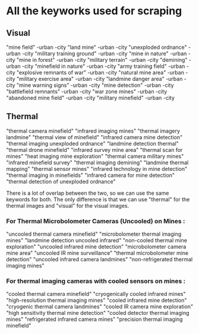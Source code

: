 # All the keyworks used for scraping

## Visual

"mine field" -urban -city
"land mine" -urban -city
"unexploded ordnance" -urban -city
"military training ground" -urban -city
"mine in nature" -urban -city
"mine in forest" -urban -city
"military terrain" -urban -city
"demining" -urban -city
"minefield in nature" -urban -city
"army training field" -urban -city
"explosive remnants of war" -urban -city
"natural mine area" -urban -city
"military exercise area" -urban -city
"landmine danger area" -urban -city
"mine warning signs" -urban -city
"mine detection" -urban -city
"battlefield remnants" -urban -city
"war zone mines" -urban -city
"abandoned mine field" -urban -city
"military minefield" -urban -city

## Thermal

"thermal camera minefield"
"infrared imaging mines"
"thermal imagery landmine"
"thermal view of minefield"
"infrared camera mine detection"
"thermal imaging unexploded ordnance"
"landmine detection thermal"
"thermal drone minefield"
"infrared survey mine area"
"thermal scan for mines"
"heat imaging mine exploration"
"thermal camera military mines"
"infrared minefield survey"
"thermal imaging demining"
"landmine thermal mapping"
"thermal sensor mines"
"infrared technology in mine detection"
"thermal imaging in minefields"
"infrared camera for mine detection"
"thermal detection of unexploded ordnance"

There is a lot of overlap between the two, so we can use the same keywords for both. The only difference is that we can use "thermal" for the thermal images and "visual" for the visual images.

### For Thermal Microbolometer Cameras (Uncooled) on Mines :

"uncooled thermal camera minefield"
"microbolometer thermal imaging mines"
"landmine detection uncooled infrared"
"non-cooled thermal mine exploration"
"uncooled infrared mine detection"
"microbolometer camera mine area"
"uncooled IR mine surveillance"
"thermal microbolometer mine detection"
"uncooled infrared camera landmines"
"non-refrigerated thermal imaging mines"

### For thermal imaging cameras with cooled sensors on mines :

"cooled thermal camera minefield"
"cryogenically cooled infrared mines"
"high-resolution thermal imaging mines"
"cooled infrared mine detection"
"cryogenic thermal camera landmines"
"cooled IR camera mine exploration"
"high sensitivity thermal mine detection"
"cooled detector thermal imaging mines"
"refrigerated infrared camera mines"
"precision thermal imaging minefield"